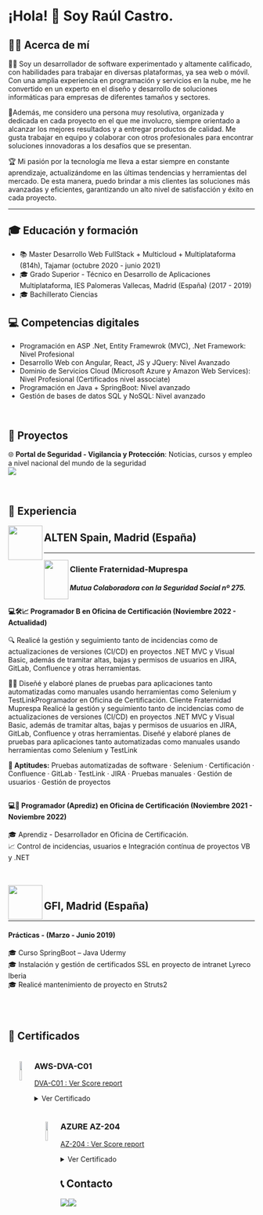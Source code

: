 # ¡Hola! 👋 Soy Raúl Castro.

## 🧑‍💼 Acerca de mí
<p>
👨‍💻 Soy un desarrollador de software experimentado y altamente calificado, con habilidades para trabajar en diversas plataformas, ya sea web o móvil. Con una amplia experiencia en programación y servicios en la nube, me he convertido en un experto en el diseño y desarrollo de soluciones informáticas para empresas de diferentes tamaños y sectores.
</p>
<p>
🚀Además, me considero una persona muy resolutiva, organizada y dedicada en cada proyecto en el que me involucro, siempre orientado a alcanzar los mejores resultados y a entregar productos de calidad. Me gusta trabajar en equipo y colaborar con otros profesionales para encontrar soluciones innovadoras a los desafíos que se presentan.
</p>
<p>
🏆 Mi pasión por la tecnología me lleva a estar siempre en constante aprendizaje, actualizándome en las últimas tendencias y herramientas del mercado. De esta manera, puedo brindar a mis clientes las soluciones más avanzadas y eficientes, garantizando un alto nivel de satisfacción y éxito en cada proyecto.
</p>

***

  ## 🎓 Educación y formación

  - 📚 Master Desarrollo Web FullStack + Multicloud + Multiplataforma (814h), Tajamar (octubre 2020 - junio 2021)
  - 🎓 Grado Superior - Técnico en Desarrollo de Aplicaciones Multiplataforma, IES Palomeras Vallecas, Madrid (España) (2017 - 2019)
  - 🎓 Bachillerato Ciencias

  ## 💻 Competencias digitales

  - Programación en ASP .Net, Entity Framewrok (MVC), .Net Framework: Nivel Profesional
  - Desarrollo Web con Angular, React, JS y JQuery: Nivel Avanzado
  - Dominio de Servicios Cloud (Microsoft Azure y Amazon Web Services): Nivel Profesional (Certificados nivel associate)
  - Programación en Java + SpringBoot: Nivel avanzado
  - Gestión de bases de datos SQL y NoSQL: Nivel avanzado

  <br>

  ## 🚀 Proyectos

  🌐 <b>Portal de Seguridad - Vigilancia y Protección</b>: Noticias, cursos y empleo a nivel nacional del mundo de la seguridad
  <br>
  <a href="https://vigilanciayproteccion.website/"><img src="https://user-images.githubusercontent.com/49042638/235359695-eed574d3-c07d-4052-b9ca-b4a4c393c762.png"/></a>

  <br>

  ## 💼 Experiencia

  <img width="70" align="left" src="https://user-images.githubusercontent.com/49042638/235363119-9c3aac8e-c3cc-49fd-bccc-9c4b84f84eba.png">
  <h2 align="bottom" ><b> ALTEN Spain, Madrid (España)</b></h2>

  ***
  
  <img width="50px" height="80px" align="left" src="https://user-images.githubusercontent.com/49042638/235353778-5a582423-10b9-4fc1-a629-87807bc89092.svg">
  <h3><b> Cliente Fraternidad-Muprespa </b></h3>

  ##### Mutua Colaboradora con la Seguridad Social nº 275.

  ##
  <h4>💻🛠️📈   Programador B en Oficina de Certificación (Noviembre 2022 - Actualidad)</h4>

  🔍 Realicé la gestión y seguimiento tanto de incidencias como de actualizaciones de versiones (CI/CD) en proyectos .NET MVC y Visual Basic, además de tramitar altas, bajas y permisos de usuarios en JIRA, GitLab, Confluence y otras herramientas.

  📝📅 Diseñé y elaboré planes de pruebas para aplicaciones tanto automatizadas como manuales usando herramientas como Selenium y TestLinkProgramador en Oficina de Certificación. Cliente Fraternidad Muprespa Realicé la gestión y seguimiento tanto de incidencias como de actualizaciones de versiones (CI/CD) en proyectos .NET MVC y Visual Basic, además de tramitar altas, bajas y permisos de usuarios en JIRA, GitLab, Confluence y otras herramientas. Diseñé y elaboré planes de pruebas para aplicaciones tanto automatizadas como manuales usando herramientas como Selenium y TestLink

  <b> 🧩 Aptitudes:</b> Pruebas automatizadas de software · Selenium · Certificación · Confluence · GitLab · TestLink · JIRA · Pruebas manuales · Gestión de usuarios · Gestión de proyectos
  <br>

  ##

  <h4>💻📝 Programador (Aprediz) en Oficina de Certificación (Noviembre 2021 - Noviembre 2022)</h4>



  🎓 Aprendiz - Desarrollador en Oficina de Certificación.<br>
  📈 Control de incidencias, usuarios e Integración contínua de proyectos VB y .NET <br>

  <br>
  <br>

  <img width="70" align="left" src="https://user-images.githubusercontent.com/49042638/235353328-bacd7081-77c0-475d-9997-224b381d0e53.jpg"> 
  <h2><b> GFI, Madrid (España)</b></h2>

  ***

<h4>Prácticas - (Marzo - Junio 2019)</h4>

  🎓 Curso SpringBoot – Java Udermy<br>
  🎓 Instalación y gestión de certificados SSL en proyecto de intranet Lyreco Iberia<br>
  🎓 Realicé mantenimiento de proyecto en Struts2<br>



  <br>
  <br>

  ## 📜 Certificados

  <h1 align="center">
    <img width="10%" src="https://user-images.githubusercontent.com/49042638/235349295-5f8eb49a-82c1-4fd1-ad3b-d6de0c6e99ab.png" align="left">
  </h1>

  ### AWS-DVA-C01
  <p align="left">
    <a style="text-align:center" href="https://github.com/karba98/Tajamar-FSC/blob/main/CERTIFICATION/AWS-Developer-Associate/AWS%20Certified%20Developer%20-%20Associate%20(Retired).pdf" >
      DVA-C01 : Ver Score report
    </a>
  </p>


  <details>
    <summary>Ver Certificado</summary>  
    <br>
    <div style="display:flex;">
      <img width="39%" height="30%"align="top" src="https://user-images.githubusercontent.com/49042638/235348684-95da3ae6-c891-45e2-8667-ef83c39029f6.png">
      <img width="60%" src="https://user-images.githubusercontent.com/49042638/235352637-b432bd4d-dc79-46e7-a34d-5ed8712af392.png">
    </div>
  </details>

  ##
  <h1 align="center">
    <img width="10%" src="https://user-images.githubusercontent.com/49042638/235349287-90664244-2926-4287-85f7-3f5674179579.png" align="left">
  </h1>

  ### AZURE AZ-204
  <p align="left">
    <a style="text-align:center" href="https://github.com/karba98/Tajamar-FSC/blob/main/CERTIFICATION/AZ204/scorereport.pdf" >
      AZ-204 : Ver Score report
    </a>
  </p>

  <details>
    <summary>Ver Certificado</summary>  
    <br>
    <div style="display:flex;">
      <img width="50%" align="top" src="https://user-images.githubusercontent.com/49042638/235348854-b99a44c2-7d9b-46e7-a2bd-f883be836391.png">
      <img width="49%" src="https://user-images.githubusercontent.com/49042638/235349973-6830dc2a-a080-4e25-a5de-b2b6f9649b3a.png">
    </div>
  </details>

  ## 📞 Contacto

  <div style="display:flex;">
    <a href="https://www.linkedin.com/in/ra%C3%BAl-castro-de-la-torre-861508103/"><img src="https://img.shields.io/badge/LinkedIn-0077B5?style=for-the-badge&logo=linkedin&logoColor=white"/>     </a>
    <a href="mailto:raul.castrodlt@outlook.es"><img src="https://img.shields.io/badge/Outlook-0078D4?style=for-the-badge&logo=microsoft-outlook&logoColor=white"/></a>
  </div>




